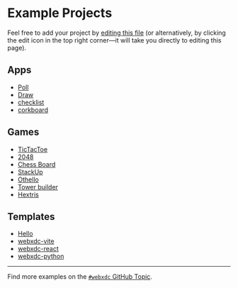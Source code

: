 # Example Projects

Feel free to add your project by [editing this file](https://github.com/deltachat/webxdc_docs/blob/master/src/06_example_projects.md) (or alternatively, by clicking the edit icon in the top right corner—it will take you directly to editing this page).

## Apps

- [Poll](https://github.com/r10s/webxdc-poll)
- [Draw](https://github.com/adbenitez/draw.xdc)
- [checklist](https://github.com/webxdc/webxdc-checklist)
- [corkboard](https://github.com/webxdc/webxdc-corkboard)

## Games

- [TicTacToe](https://github.com/Simon-Laux/tictactoe.xdc)
- [2048](https://github.com/adbenitez/2048.xdc)
- [Chess Board](https://github.com/adbenitez/ChessBoard.xdc)
- [StackUp](https://github.com/adbenitez/StackUp.xdc)
- [Othello](https://github.com/adbenitez/Othello.xdc)
- [Tower builder](https://github.com/webxdc/tower-builder)
- [Hextris](https://github.com/webxdc/hextris)

## Templates
- [Hello](https://github.com/webxdc/hello)
- [webxdc-vite](https://github.com/webxdc/webxdc-vite)
- [webxdc-react](https://github.com/webxdc/webxdc-react)
- [webxdc-python](https://github.com/webxdc/webxdc-python)

---

Find more examples on the [`#webxdc` GitHub Topic](https://github.com/topics/webxdc).